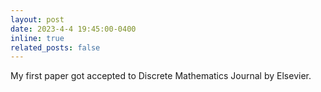 ```yaml
---
layout: post
date: 2023-4-4 19:45:00-0400
inline: true
related_posts: false
---
```


My first paper got accepted to Discrete Mathematics Journal by Elsevier.